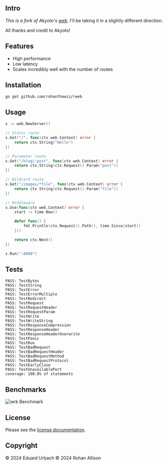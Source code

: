 ## Intro
*This is a fork of Akyoto's [web](http://git.akyoto.dev/go/web)*.
I'll be taking it in a slightly different direction.

All thanks and credit to Akyoto!

## Features

- High performance
- Low latency
- Scales incredibly well with the number of routes

## Installation

```shell
go get github.com/rohanthewiz/rweb
```

## Usage

```go
s := web.NewServer()

// Static route
s.Get("/", func(ctx web.Context) error {
	return ctx.String("Hello")
})

// Parameter route
s.Get("/blog/:post", func(ctx web.Context) error {
	return ctx.String(ctx.Request().Param("post"))
})

// Wildcard route
s.Get("/images/*file", func(ctx web.Context) error {
	return ctx.String(ctx.Request().Param("file"))
})

// Middleware
s.Use(func(ctx web.Context) error {
	start := time.Now()

	defer func() {
		fmt.Println(ctx.Request().Path(), time.Since(start))
	}()

	return ctx.Next()
})

s.Run(":8080")
```

## Tests

```
PASS: TestBytes
PASS: TestString
PASS: TestError
PASS: TestErrorMultiple
PASS: TestRedirect
PASS: TestRequest
PASS: TestRequestHeader
PASS: TestRequestParam
PASS: TestWrite
PASS: TestWriteString
PASS: TestResponseCompression
PASS: TestResponseHeader
PASS: TestResponseHeaderOverwrite
PASS: TestPanic
PASS: TestRun
PASS: TestBadRequest
PASS: TestBadRequestHeader
PASS: TestBadRequestMethod
PASS: TestBadRequestProtocol
PASS: TestEarlyClose
PASS: TestUnavailablePort
coverage: 100.0% of statements
```

## Benchmarks

![wrk Benchmark](https://i.imgur.com/6cDeZVA.png)

## License

Please see the [license documentation](https://akyoto.dev/license).

## Copyright

© 2024 Eduard Urbach
© 2024 Rohan Allison

